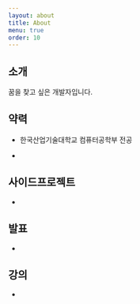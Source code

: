 ```yaml
---
layout: about
title: About
menu: true
order: 10
---
```


## 소개

꿈을 찾고 싶은 개발자입니다.

## 약력

- 한국산업기술대학교 컴퓨터공학부 전공

- 

## 사이드프로젝트

- 

## 발표

- 

## 강의

- 